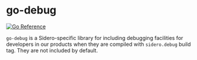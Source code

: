 # go-debug

[![Go Reference](https://pkg.go.dev/badge/github.com/talos-systems/go-debug.svg)](https://pkg.go.dev/github.com/talos-systems/go-debug)

`go-debug` is a Sidero-specific library for including debugging facilities for developers in our products when they are compiled with `sidero.debug` build tag. They are not included by default.
